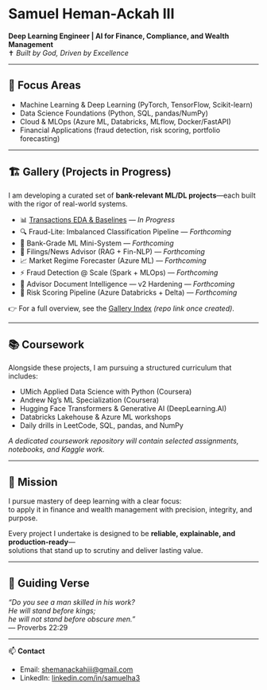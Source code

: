 # Samuel Heman-Ackah III  

**Deep Learning Engineer | AI for Finance, Compliance, and Wealth Management**  
✝️ *Built by God, Driven by Excellence*  

---

## 🔑 Focus Areas
- Machine Learning & Deep Learning (PyTorch, TensorFlow, Scikit-learn)  
- Data Science Foundations (Python, SQL, pandas/NumPy)  
- Cloud & MLOps (Azure ML, Databricks, MLflow, Docker/FastAPI)  
- Financial Applications (fraud detection, risk scoring, portfolio forecasting)  

---

## 🏗️ Gallery (Projects in Progress)
I am developing a curated set of **bank-relevant ML/DL projects**—each built with the rigor of real-world systems.  

- 📊 [Transactions EDA & Baselines](#) — *In Progress*  
- 🔍 Fraud-Lite: Imbalanced Classification Pipeline — *Forthcoming*  
- 🏦 Bank-Grade ML Mini-System — *Forthcoming*  
- 📑 Filings/News Advisor (RAG + Fin-NLP) — *Forthcoming*  
- 📈 Market Regime Forecaster (Azure ML) — *Forthcoming*  
- ⚡ Fraud Detection @ Scale (Spark + MLOps) — *Forthcoming*  
- 📂 Advisor Document Intelligence — v2 Hardening — *Forthcoming*  
- 🧮 Risk Scoring Pipeline (Azure Databricks + Delta) — *Forthcoming*  

👉 For a full overview, see the [Gallery Index](#) *(repo link once created)*.  

---

## 📚 Coursework
Alongside these projects, I am pursuing a structured curriculum that includes:  
- UMich Applied Data Science with Python (Coursera)  
- Andrew Ng’s ML Specialization (Coursera)  
- Hugging Face Transformers & Generative AI (DeepLearning.AI)  
- Databricks Lakehouse & Azure ML workshops  
- Daily drills in LeetCode, SQL, pandas, and NumPy  

*A dedicated coursework repository will contain selected assignments, notebooks, and Kaggle work.*  

---

## 🎯 Mission
I pursue mastery of deep learning with a clear focus:  
to apply it in finance and wealth management with precision, integrity, and purpose.  

Every project I undertake is designed to be **reliable, explainable, and production-ready**—  
solutions that stand up to scrutiny and deliver lasting value.  

---

## 📖 Guiding Verse
*“Do you see a man skilled in his work?  
He will stand before kings;  
he will not stand before obscure men.”*  
— Proverbs 22:29  

---

📫 **Contact**  
- Email: [shemanackahiii@gmail.com](mailto:shemanackahiii@gmail.com)  
- LinkedIn: [linkedin.com/in/samuelha3](https://www.linkedin.com/in/samuelha3)  

